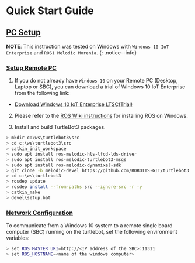 
# Quick Start Guide

## [PC Setup](#pc-setup)

**NOTE**: This instruction was tested on Windows with `Windows 10 IoT Enterprise` and `ROS1 Melodic Morenia`.
{: .notice--info}

### [Setup Remote PC](#setup-remote-pc)

1. If you do not already have `Windows 10` on your Remote PC (Desktop, Laptop or SBC), you can download a trial of Windows 10 IoT Enterprise from the following link:

- [Download Windows 10 IoT Enterprise LTSC(Trial)](https://www.microsoft.com/en-us/evalcenter/evaluate-windows-10-enterprise)

2. Please refer to the [ROS Wiki instructions](https://wiki.ros.org/Installation/Windows) for installing ROS on Windows.

3. Install and build TurtleBot3 packages.

```bash
> mkdir c:\ws\turtlebot3\src
> cd c:\ws\turtlebot3\src
> catkin_init_workspace
> sudo apt install ros-melodic-hls-lfcd-lds-driver
> sudo apt install ros-melodic-turtlebot3-msgs
> sudo apt install ros-melodic-dynamixel-sdk
> git clone -b melodic-devel https://github.com/ROBOTIS-GIT/turtlebot3.git
> cd c:\ws\turtlebot3
> rosdep update
> rosdep install --from-paths src --ignore-src -r -y
> catkin_make
> devel\setup.bat
```

### [Network Configuration](#network-configuration)

To communicate from a Windows 10 system to a remote single board computer (SBC) running on the turtlebot, set the following environment variables:

```bash
> set ROS_MASTER_URI=http://<IP address of the SBC>:11311
> set ROS_HOSTNAME=<name of the windows computer>
```
